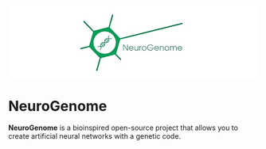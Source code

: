 <img src="docs/NeuroGenome_1_3.jpeg" align="middle" width="1000"/>

# NeuroGenome

**NeuroGenome** is a bioinspired open-source project that allows you to create artificial neural networks with a genetic code.